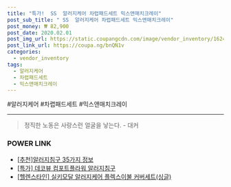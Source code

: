 ```yaml
--- 
title: "특가!  SS  알러지케어 차렵패드세트 믹스앤매치크레이" 
post_sub_title: " SS  알러지케어 차렵패드세트 믹스앤매치크레이" 
post_money: ₩ 82,900 
post_date: 2020.02.01 
post_img_url: https://static.coupangcdn.com/image/vendor_inventory/1624/b35a372f5cafffa76b648ce5772d7ff78416f3183f5e0ff31edac2f81113.jpg 
post_link_url: https://coupa.ng/bnQN1v 
categories: 
  - vendor_inventory 
tags: 
  - 알러지케어 
  - 차렵패드세트 
  - 믹스앤매치크레이 
--- 
```

  #알러지케어 #차렵패드세트 #믹스앤매치크레이 
<hr> 

> 정직한 노동은 사랑스런 얼굴을 낳는다. - 대커 


### POWER LINK

* <a href="https://blog.naver.com/fasyy4321/221792134783" target="_blank">[추천]알러지침구 35가지 정보</a>
* <a href="https://blog.naver.com/sakai111/221792543168" target="_blank">[특가] 데코뷰 컴포트플라워 알러지침구</a>
* <a href="https://blog.naver.com/fasyy4321/221786850860" target="_blank">[헬렌스타인] 실키모달 알러지케어 플렉스이불 커버세트(싱글)</a>
